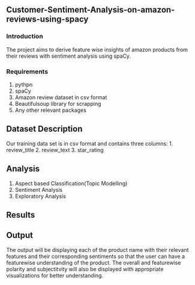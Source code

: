 ## Customer-Sentiment-Analysis-on-amazon-reviews-using-spacy
### Introduction
The project aims to derive feature wise insights of amazon products from their reviews with sentiment analysis using spaCy.
### Requirements
1. pythpn
2. spaCy
3. Amazon review dataset in csv format
4. Beautifulsoup library for scrapping
5. Any other relevant packages
## Dataset Description
Our training data set is in csv format and contains three columns:
    1. review_title
    2. review_text
    3. star_rating
## Analysis
1. Aspect based Classification(Topic Modelling)
2. Sentiment Analysis
3. Exploratory Analysis
## Results
## Output
The output will be displaying each of the product name with their relevant features and their corresponding sentiments so that the user can have a featurewise understanding of the product. The overall and featurewise polarity and subjectitvity will also be displayed with appropriate visualizations for better understanding.

   
    
